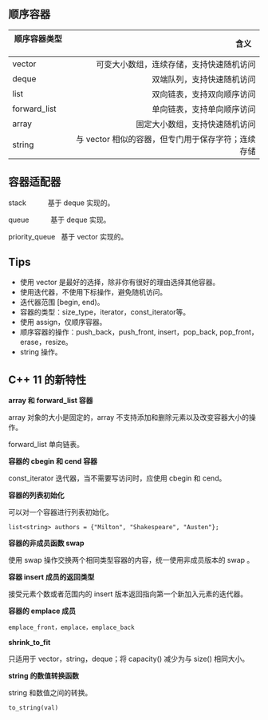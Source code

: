 ## 顺序容器

| 顺序容器类型    | 含义    |
| --------       | -----:  | 
| vector         | 可变大小数组，连续存储，支持快速随机访问| 
| deque          | 双端队列，支持快速随机访问|
| list           | 双向链表，支持双向顺序访问|     
| forward_list   | 单向链表，支持单向顺序访问|  
| array          | 固定大小数组，支持快速随机访问| 
| string         | 与 vector 相似的容器，但专门用于保存字符；连续存储| 

## 容器适配器

stack            基于 deque 实现的。

queue            基于 deque 实现。

priority_queue   基于 vector 实现的。

## Tips

* 使用 vector 是最好的选择，除非你有很好的理由选择其他容器。
* 使用迭代器，不使用下标操作，避免随机访问。
* 迭代器范围 [begin, end)。
* 容器的类型：size_type，iterator，const_iterator等。
* 使用 assign，仅顺序容器。
* 顺序容器的操作：push_back，push_front, insert，pop_back, pop_front，erase，resize。
* string 操作。

## C++ 11 的新特性

**array 和 forward_list 容器**

array 对象的大小是固定的，array 不支持添加和删除元素以及改变容器大小的操作。

forward_list 单向链表。

**容器的 cbegin 和 cend 容器**

const_iterator 迭代器，当不需要写访问时，应使用 cbegin 和 cend。

**容器的列表初始化**

可以对一个容器进行列表初始化。

`list<string> authors = {"Milton", "Shakespeare", "Austen"};`

**容器的非成员函数 swap**

使用 swap 操作交换两个相同类型容器的内容，统一使用非成员版本的 swap 。

**容器 insert 成员的返回类型**

接受元素个数或者范围内的 insert 版本返回指向第一个新加入元素的迭代器。

**容器的 emplace 成员**

`emplace_front，emplace，emplace_back`

**shrink_to_fit**

只适用于 vector，string，deque；将 capacity() 减少为与 size() 相同大小。

**string 的数值转换函数**

string 和数值之间的转换。

`to_string(val)`
